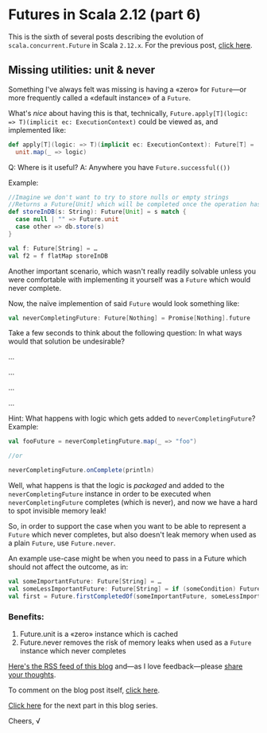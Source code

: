 # Futures in Scala 2.12 (part 6)

This is the sixth of several posts describing the evolution of `scala.concurrent.Future` in Scala `2.12.x`.
For the previous post, [click here](https://github.com/viktorklang/blog/blob/master/Futures-in-Scala-2.12-part-5.md).

## Missing utilities: unit & never

Something I've always felt was missing is having a «zero» for `Future`—or more frequently called a «default instance» of a `Future`.

What's *nice* about having this is that, technically, `Future.apply[T](logic: => T)(implicit ec: ExecutionContext)` could be viewed as, and implemented like:

~~~scala
def apply[T](logic: => T)(implicit ec: ExecutionContext): Future[T] =
  unit.map(_ => logic)
~~~

Q: Where is it useful?
A: Anywhere you have `Future.successful(())`

Example:

~~~scala
//Imagine we don't want to try to store nulls or empty strings
//Returns a Future[Unit] which will be completed once the operation has completed
def storeInDB(s: String): Future[Unit] = s match {
  case null | "" => Future.unit
  case other => db.store(s)
}

val f: Future[String] = …
val f2 = f flatMap storeInDB
~~~

Another important scenario, which wasn't really readily solvable unless you were comfortable with implementing it yourself was a `Future` which would never complete.

Now, the naïve implemention of said `Future` would look something like:

~~~scala
val neverCompletingFuture: Future[Nothing] = Promise[Nothing].future
~~~

Take a few seconds to think about the following question: In what ways would that solution be undesirable?

…

…

…

…

Hint: What happens with logic which gets added to `neverCompletingFuture`?
Example:

~~~scala
val fooFuture = neverCompletingFuture.map(_ => "foo")

//or

neverCompletingFuture.onComplete(println)
~~~

Well, what happens is that the logic is *packaged* and added to the `neverCompletingFuture` instance in order to be executed when `neverCompletingFuture` completes (which is never), and now we have a hard to spot invisible memory leak!

So, in order to support the case when you want to be able to represent a `Future` which never completes, but also doesn't leak memory when used as a plain `Future`, use `Future.never`.

An example use-case might be when you need to pass in a Future which should not affect the outcome, as in:

~~~scala
val someImportantFuture: Future[String] = …
val someLessImportantFuture: Future[String] = if (someCondition) Future.never else Future.successful("pigdog")
val first = Future.firstCompletedOf(someImportantFuture, someLessImportantFuture) // Will always pick someImportantFuture if someCondition is true
~~~

### Benefits:

1. Future.unit is a «zero» instance which is cached
2. Future.never removes the risk of memory leaks when used as a `Future` instance which never completes

[Here's the RSS feed of this blog](https://github.com/viktorklang/blog/commits/master.atom) and—as I love feedback—please [share your thoughts](https://github.com/viktorklang/blog/issues/3).

To comment on the blog post itself, [click here](https://github.com/viktorklang/blog/pull/8/files).

[Click here](https://github.com/viktorklang/blog/blob/master/Futures-in-Scala-2.12-part-7.md) for the next part in this blog series.

Cheers,
√
